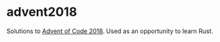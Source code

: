 # advent2018

Solutions to [Advent of Code 2018](https://adventofcode.com/2018). Used as an opportunity to learn Rust. 
